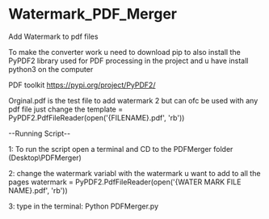 # Watermark_PDF_Merger

Add Watermark to pdf files

To make the converter work u need to download pip to also install the PyPDF2 library used for PDF processing in the project and u have install python3 on the computer

PDF toolkit https://pypi.org/project/PyPDF2/

Orginal.pdf is the test file to add watermark 2 but can ofc be used with any pdf file just change the template = PyPDF2.PdfFileReader(open('{FILENAME}.pdf', 'rb'))

--Running Script--

1: To run the script open a terminal and CD to the PDFMerger folder (Desktop\PDFMerger)

2: change the watermark variabl with the watermark u want to add to all the pages watermark = PyPDF2.PdfFileReader(open('{WATER MARK FILE NAME}.pdf', 'rb'))

3: type in the terminal: Python PDFMerger.py


